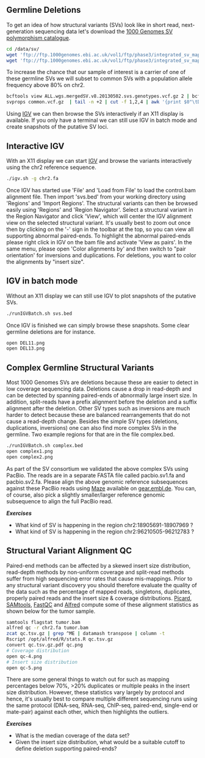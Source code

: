 ## Germline Deletions

To get an idea of how structural variants (SVs) look like in short read, next-generation sequencing data let's download the [1000 Genomes SV polymorphism catalogue](https://www.ncbi.nlm.nih.gov/pubmed/26432246).

```bash
cd /data/sv/
wget 'ftp://ftp.1000genomes.ebi.ac.uk/vol1/ftp/phase3/integrated_sv_map/ALL.wgs.mergedSV.v8.20130502.svs.genotypes.vcf.gz'
wget 'ftp://ftp.1000genomes.ebi.ac.uk/vol1/ftp/phase3/integrated_sv_map/ALL.wgs.mergedSV.v8.20130502.svs.genotypes.vcf.gz.tbi'
```

To increase the chance that our sample of interest is a carrier of one of these germline SVs we will subset to common SVs with a population allele frequency above 80% on chr2.

```bash
bcftools view ALL.wgs.mergedSV.v8.20130502.svs.genotypes.vcf.gz 2 | bcftools filter -O z -o common.vcf.gz -i 'EUR_AF>=0.8' -
svprops common.vcf.gz  | tail -n +2 | cut -f 1,2,4 | awk '{print $0"\tDEL"NR;}' > svs.bed
```

Using [IGV](http://software.broadinstitute.org/software/igv/) we can then browse the SVs interactively if an X11 display is available. If you only have a terminal we can still use IGV in batch mode and create snapshots of the putative SV loci.

## Interactive IGV 

With an X11 display we can start [IGV](http://software.broadinstitute.org/software/igv/) and browse the variants interactively using the chr2 reference sequence.

```bash
./igv.sh -g chr2.fa
```

Once IGV has started use 'File' and 'Load from File' to load the control.bam alignment file. Then import 'svs.bed' from your working directory using 'Regions' and 'Import Regions'. The structural variants can then be browsed easily using 'Regions' and 'Region Navigator'. Select a structural variant in the Region Navigator and click 'View', which will center the IGV alignment view on the selected structural variant. It's usually best to zoom out once then by clicking on the '-' sign in the toolbar at the top, so you can view all supporting abnormal paired-ends. To highlight the abnormal paired-ends please right click in IGV on the bam file and activate 'View as pairs'. In the same menu, please open 'Color alignments by' and then switch to "pair orientation' for inversions and duplications. For deletions, you want to color the alignments by "insert size". 


## IGV in batch mode

Without an X11 display we can still use IGV to plot snapshots of the putative SVs.

```bash
./runIGVBatch.sh svs.bed
```

Once IGV is finished we can simply browse these snapshots. Some clear germline deletions are for instance.

```bash
open DEL11.png
open DEL13.png
```


## Complex Germline Structural Variants

Most 1000 Genomes SVs are deletions because these are easier to detect in low coverage sequencing data. Deletions cause a drop in read-depth and can be detected by spanning paired-ends of abnormally large insert size. In addition, split-reads have a prefix alignment before the deletion and a suffix alignment after the deletion. Other SV types such as inversions are much harder to detect because these are balanced rearrangements that do not cause a read-depth change. Besides the simple SV types (deletions, duplications, inversions) one can also find more complex SVs in the germline. Two example regions for that are in the file complex.bed.

```bash
./runIGVBatch.sh complex.bed
open complex1.png
open complex2.png
```

As part of the SV consortium we validated the above complex SVs using PacBio. The reads are in a separate FASTA file called pacbio.sv1.fa and pacbio.sv2.fa. Please align the above genomic reference subsequences against these PacBio reads using [Maze](https://gear.embl.de/maze/) available on [gear.embl.de](https://gear.embl.de). You can, of course, also pick a slightly smaller/larger reference genomic subsequence to align the full PacBio read.

***Exercises***

* What kind of SV is happening in the region chr2:18905691-18907969 ?
* What kind of SV is happening in the region chr2:96210505-96212783 ?


## Structural Variant Alignment QC

Paired-end methods can be affected by a skewed insert size distribution, read-depth methods by non-uniform coverage and split-read methods suffer from high sequencing error rates that cause mis-mappings. Prior to any structural variant discovery you should therefore evaluate the quality of the data such as the percentage of mapped reads, singletons, duplicates, properly paired reads and the insert size & coverage distributions. [Picard](http://broadinstitute.github.io/picard/), [SAMtools](http://www.htslib.org), [FastQC](http://www.bioinformatics.babraham.ac.uk/projects/fastqc/) and [Alfred](https://github.com/tobiasrausch/alfred) compute some of these alignment statistics as shown below for the tumor sample.

```bash
samtools flagstat tumor.bam
alfred qc -r chr2.fa tumor.bam
zcat qc.tsv.gz | grep ^ME | datamash transpose | column -t
Rscript /opt/alfred/R/stats.R qc.tsv.gz
convert qc.tsv.gz.pdf qc.png
# Coverage distribution
open qc-4.png
# Insert size distribution
open qc-5.png
```

There are some general things to watch out for such as mapping percentages below 70%, >20% duplicates or multiple peaks in the insert size distribution. However, these statistics vary largely by protocol and hence, it's usually best to compare multiple different sequencing runs using the same protocol (DNA-seq, RNA-seq, ChIP-seq, paired-end, single-end or mate-pair) against each other, which then highlights the outliers.

***Exercises***

* What is the median coverage of the data set?
* Given the insert size distribution, what would be a suitable cutoff to define deletion supporting paired-ends?

